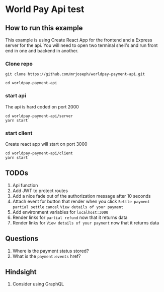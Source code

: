 # World Pay Api test
## How to run this example
This example is using Create React App for the frontend and a Express server for the api. You will need to open two terminal
shell's and run front end in one and backend in another.

### Clone repo
```
git clone https://github.com/mrjoseph/worldpay-payment-api.git

cd worldpay-payment-api
```

### start api
The api is hard coded on port 2000
```
cd worldpay-payment-api/server
yarn start
```

### start client
Create react app will start on port 3000
```
cd worldpay-payment-api/client
yarn start
```



## TODOs
1. Api function
1. Add JWT to protect routes
1. Add a nice fade out of the authorization message after 10 seconds
1. Attach event for button that render when you click `Settle payment` `partial settle` `cancel` `View details of your payment`
1. Add environment variables for `localhost:3000`
1. Render links for `partial refund` now that it returns data
1. Render links for `View details of your payment` now that it returns data

## Questions
1. Where is the payment status stored?
1. What is the `payment:events` href?

## Hindsight
1. Consider using GraphQL

